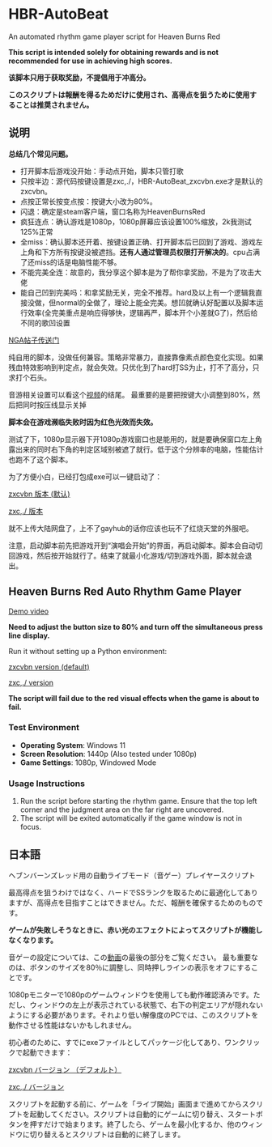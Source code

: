 # HBR-AutoBeat
An automated rhythm game player script for Heaven Burns Red

**This script is intended solely for obtaining rewards and is not recommended for use in achieving high scores.**

**该脚本只用于获取奖励，不提倡用于冲高分。**

**このスクリプトは報酬を得るためだけに使用され、高得点を狙うために使用することは推奨されません。**

## 说明

**总结几个常见问题。**
- 打开脚本后游戏没开始：手动点开始，脚本只管打歌
- 只按半边：源代码按键设置是zxc,./，HBR-AutoBeat_zxcvbn.exe才是默认的zxcvbn。
- 点按正常长按变点按：按键大小改为80%。
- 闪退：确定是steam客户端，窗口名称为HeavenBurnsRed
- 疯狂连点：确认游戏是1080p，1080p屏幕应该设置100%缩放，2k我测试125%正常
- 全miss：确认脚本还开着、按键设置正确、打开脚本后已回到了游戏、游戏左上角和下方所有按键没被遮挡。**还有人通过管理员权限打开解决的**。cpu占满了还miss的话是电脑性能不够。
- 不能完美全连：故意的，我分享这个脚本是为了帮你拿奖励，不是为了攻击大佬
- 能自己凹到完美吗：和拿奖励无关，完全不推荐。hard及以上有一个逻辑我直接没做，但normal的全做了，理论上能全完美。想凹就确认好配置以及脚本运行效率(全完美重点是响应得够快，逻辑再严，脚本开个小差就G了)，然后给不同的歌凹设置

[NGA帖子传送门](https://bbs.nga.cn/read.php?&tid=41488250)

纯自用的脚本，没做任何兼容。策略非常暴力，直接靠像素点颜色变化实现。如果残血特效影响到判定点，就会失效。只优化到了hard打SS为止，打不了高分，只求打个石头。

音游相关设置可以看这个[视频](https://www.bilibili.com/video/BV1ePH7eSEwJ)的结尾。
最重要的是要把按键大小调整到80%，然后把同时按压线显示关掉

**脚本会在游戏濒临失败时因为红色光效而失效。**

测试了下，1080p显示器下开1080p游戏窗口也是能用的，就是要确保窗口左上角露出来的同时右下角的判定区域别被遮了就行。低于这个分辨率的电脑，性能估计也跑不了这个脚本。

为了方便小白，已经打包成exe可以一键启动了：

[zxcvbn 版本 (默认)](https://github.com/yujianke100/HBR-AutoBeat/releases/download/v1.0/HBR-AutoBeat_zxcvbn.exe)

[zxc,./ 版本](https://github.com/yujianke100/HBR-AutoBeat/releases/download/v1.0/HBR-AutoBeat.exe)

就不上传大陆网盘了，上不了gayhub的话你应该也玩不了红烧天堂的外服吧。

注意，启动脚本前先把游戏开到“演唱会开始”的界面，再启动脚本。脚本会自动切回游戏，然后按开始就行了。结束了就最小化游戏/切到游戏外面，脚本就会退出。


## Heaven Burns Red Auto Rhythm Game Player


[Demo video](https://www.bilibili.com/video/BV1ePH7eSEwJ)

**Need to adjust the button size to 80% and turn off the simultaneous press line display.**

Run it without setting up a Python environment: 

[zxcvbn version (default)](https://github.com/yujianke100/HBR-AutoBeat/releases/download/v1.0/HBR-AutoBeat_zxcvbn.exe)

[zxc,./ version](https://github.com/yujianke100/HBR-AutoBeat/releases/download/v1.0/HBR-AutoBeat.exe)

**The script will fail due to the red visual effects when the game is about to fail.**

### Test Environment
- **Operating System**: Windows 11
- **Screen Resolution**: 1440p (Also tested under 1080p)
- **Game Settings**: 1080p, Windowed Mode

### Usage Instructions
1. Run the script before starting the rhythm game. Ensure that the top left corner and the judgment area on the far right are uncovered.
2. The script will be exited automatically if the game window is not in focus.

## 日本語

ヘブンバーンズレッド用の自動ライブモード（音ゲー）プレイヤースクリプト

最高得点を狙うわけではなく、ハードでSSランクを取るために最適化してありますが、高得点を目指すことはできません。ただ、報酬を確保するためのものです。

**ゲームが失敗しそうなときに、赤い光のエフェクトによってスクリプトが機能しなくなります。**

音ゲーの設定については、この[動画](https://www.bilibili.com/video/BV1ePH7eSEwJ)の最後の部分をご覧ください。
最も重要なのは、ボタンのサイズを80％に調整し、同時押しラインの表示をオフにすることです。

1080pモニターで1080pのゲームウィンドウを使用しても動作確認済みです。ただし、ウィンドウの左上が表示されている状態で、右下の判定エリアが隠れないようにする必要があります。それより低い解像度のPCでは、このスクリプトを動作させる性能はないかもしれません。

初心者のために、すでにexeファイルとしてパッケージ化してあり、ワンクリックで起動できます：

[zxcvbn バージョン （デフォルト）](https://github.com/yujianke100/HBR-AutoBeat/releases/download/v1.0/HBR-AutoBeat_zxcvbn.exe)

[zxc,./ バージョン ](https://github.com/yujianke100/HBR-AutoBeat/releases/download/v1.0/HBR-AutoBeat.exe)

スクリプトを起動する前に、ゲームを「ライブ開始」画面まで進めてからスクリプトを起動してください。スクリプトは自動的にゲームに切り替え、スタートボタンを押すだけで始まります。終了したら、ゲームを最小化するか、他のウィンドウに切り替えるとスクリプトは自動的に終了します。
